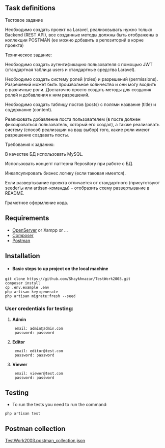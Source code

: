 ## Task definitions

Тестовое задание

Необходимо создать проект на Laravel, реализовывать нужно только Backend (REST API), все созданные методы должны быть отображены в коллекции POSTMAN (ее можно добавить в репозиторий в корне проекта)

Техническое задание:

Необходимо создать аутентификацию пользователя с помощью JWT (стандартная таблица users и стандартные средства Laravel).

Необходимо создать систему ролей (roles) и разрешений (permissions). Разрешений может быть произвольное количество и они могу входить в различные роли. Достаточно просто создать методы для создания ролей и добавления к ним разрешений.

Необходимо создать таблицу постов (posts) с полями название (title) и содержание (content).

Реализовать добавление поста пользователем (в посте должен фиксироваться пользователь, который его создал), а также реализовать систему (способ реализации на ваш выбор) того, какие роли имеют разрешение создавать посты.

Требования к заданию:

В качестве БД использовать MySQL.

Использовать концепт паттерна Repository при работе с БД.

Инкапсулировать бизнес логику (если таковая имеется).

Если развертывание проекта отличается от стандартного (присутствуют seeder’ы или artisan-команды) – отобразить схему развертывание в README.

Грамотное оформление кода.
## Requirements

* [OpenServer](https://ospanel.io/) or Xampp or ...
* [Composer](https://getcomposer.org/download/)
* [Postman](https://www.postman.com/downloads/)

## Installation

* #### Basic steps to up project on the local machine
```shell
git clone https://github.com/Shaykhnazar/TestWork2003.git
composer install
cp .env.example .env
php artisan key:generate
php artisan migrate:fresh --seed
```

### **User credentials for testing:**

1. **Admin**
   ```
    email: admin@admin.com
    password: password
   ```
2. **Editor**
   ```
    email: editor@test.com
    password: password
   ```
3. **Viewer**
   ```
    email: viewer@test.com
    password: password
   ```

## Testing
* To run the tests you need to run the command:
```shell
php artisan test
```

## Postman collection
[TestWork2003.postman_collection.json](TestWork2003.postman_collection.json)
